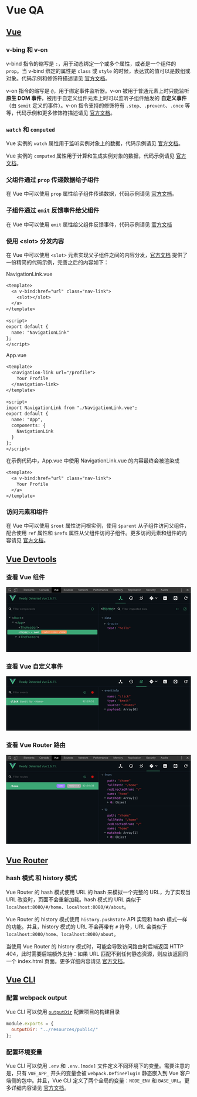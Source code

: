 # Vue QA

## [Vue](https://vuejs.bootcss.com/v2/guide/)

### v-bing 和 v-on

v-bind 指令的缩写是 `:`，用于动态绑定一个或多个属性，或者是一个组件的 `prop`。当 v-bind 绑定的属性是 `class` 或 `style` 的时候，表达式的值可以是数组或对象。代码示例和修饰符描述请见 [官方文档](https://vuejs.bootcss.com/v2/api/#v-bind)。

v-on 指令的缩写是 `@`，用于绑定事件监听器。v-on
被用于普通元素上时只能监听 **原生 DOM 事件**，被用于自定义组件元素上时可以监听子组件触发的 **自定义事件** （由 `$emit` 定义的事件）。v-on 指令支持的修饰符有 `.stop`、`.prevent`、`.once` 等等，代码示例和更多修饰符描述请见 [官方文档](https://vuejs.bootcss.com/v2/api/#v-on)。

### `watch` 和 `computed`

Vue 实例的 `watch` 属性用于监听实例对象上的数据，代码示例请见 [官方文档](https://vuejs.bootcss.com/v2/api/#watch)。

Vue 实例的 `computed` 属性用于计算和生成实例对象的数据，代码示例请见 [官方文档](https://vuejs.bootcss.com/v2/api/#computed)。

### 父组件通过 `prop` 传递数据给子组件

在 Vue 中可以使用 `prop` 属性给子组件传递数据，代码示例请见 [官方文档](https://vuejs.bootcss.com/v2/guide/components.html#通过-Prop-向子组件传递数据)。

### 子组件通过 `emit` 反馈事件给父组件

在 Vue 中可以使用 `emit` 属性给父组件反馈事件，代码示例请见 [官方文档](https://vuejs.bootcss.com/v2/guide/components.html#通过事件向父级组件发送消息)

### 使用 \<slot\> 分发内容

在 Vue 中可以使用 `<slot>` 元素实现父子组件之间的内容分发，[官方文档](https://vuejs.bootcss.com/v2/guide/components-slots.html) 提供了一份精简的代码示例，完善之后的内容如下：

NavigationLink.vue

```vue
<template>
  <a v-bind:href="url" class="nav-link">
    <slot></slot>
  </a>
</template>

<script>
export default {
  name: "NavigationLink"
};
</script>
```

App.vue

```vue
<template>
  <navigation-link url="/profile">
    Your Profile
  </navigation-link>
</template>

<script>
import NavigationLink from "./NavigationLink.vue";
export default {
  name: "App",
  compoments: {
    NavigationLink
  }
};
</script>
```

在示例代码中，App.vue 中使用 NavigationLink.vue 的内容最终会被渲染成

```vue
<template>
  <a v-bind:href="url" class="nav-link">
    Your Profile
  </a>
</template>
```

### 访问元素和组件

在 Vue 中可以使用 `$root` 属性访问根实例，使用 `$parent` 从子组件访问父组件，配合使用 `ref` 属性和 `$refs` 属性从父组件访问子组件。更多访问元素和组件的内容请见 [官方文档](https://vuejs.bootcss.com/v2/guide/components-edge-cases.html#访问元素-amp-组件)。

## [Vue Devtools](https://github.com/vuejs/vue-devtools)

### 查看 Vue 组件

![image](vue-devtools-1.png)

### 查看 Vue 自定义事件

![image](vue-devtools-2.png)

### 查看 Vue Router 路由

![image](vue-devtools-3.png)

## [Vue Router](https://router.vuejs.org/zh/)

### hash 模式 和 history 模式

Vue Router 的 hash 模式使用 URL 的 hash 来模拟一个完整的 URL，为了实现当 URL 改变时，页面不会重新加载。hash 模式的 URL 类似于 `localhost:8080/#/home`、`localhost:8080/#/about`。

Vue Router 的 history 模式使用 `history.pushState` API 实现和 hash 模式一样的功能。并且，history 模式的 URL 不会再带有 `#` 符号，URL 会类似于 `localhost:8080/home`、`localhost:8080/about`。

当使用 Vue Router 的 history 模式时，可能会导致访问路由时后端返回 HTTP 404，此时需要后端额外支持：如果 URL 匹配不到任何静态资源，则应该返回同一个 index.html 页面。更多详细内容请见 [官方文档](https://router.vuejs.org/zh/guide/essentials/history-mode.html)。

## [Vue CLI](https://cli.vuejs.org/zh/)

### 配置 webpack output

Vue CLI 可以使用 [`outputDir`](https://cli.vuejs.org/zh/config/#outputdir) 配置项目的构建目录

```javascript
module.exports = {
  outputDir: "../resources/public/"
};
```

### 配置环境变量

Vue CLI 可以使用 `.env` 和 `.env.[mode]` 文件定义不同环境下的变量。需要注意的是，只有 `VUE_APP_` 开头的变量会被 `webpack.DefinePlugin` 静态嵌入到 Vue 客户端侧的包中。并且，Vue CLI 定义了两个全局的变量：`NODE_ENV` 和 `BASE_URL`。更多详细内容请见 [官方文档](https://cli.vuejs.org/zh/guide/mode-and-env.html#模式)。
